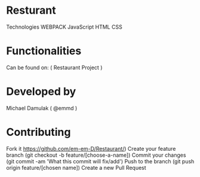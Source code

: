 # Resturant
Technologies
WEBPACK
JavaScript
HTML
CSS

# Functionalities
Can be found on: ( Restaurant Project )

# Developed by
Michael Damulak ( @emmd )

# Contributing
Fork it https://github.com/em-em-D/Restaurant/)
Create your feature branch (git checkout -b feature/[choose-a-name])
Commit your changes (git commit -am 'What this commit will fix/add')
Push to the branch (git push origin feature/[chosen name])
Create a new Pull Request
